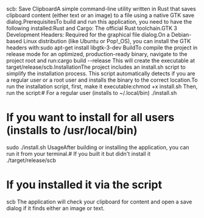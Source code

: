 scb: Save ClipboardA simple command-line utility written in Rust that saves clipboard content (either text or an image) to a file using a native GTK save dialog.PrerequisitesTo build and run this application, you need to have the following installed:Rust and Cargo: The official Rust toolchain.GTK 3 Development Headers: Required for the graphical file dialog.On a Debian-based Linux distribution (like Ubuntu or Pop!_OS), you can install the GTK headers with:sudo apt-get install libgtk-3-dev
BuildTo compile the project in release mode for an optimized, production-ready binary, navigate to the project root and run:cargo build --release
This will create the executable at target/release/scb.InstallationThe project includes an install.sh script to simplify the installation process. This script automatically detects if you are a regular user or a root user and installs the binary to the correct location.To run the installation script, first, make it executable:chmod +x install.sh
Then, run the script:# For a regular user (installs to ~/.local/bin)
./install.sh

# If you want to install for all users (installs to /usr/local/bin)
sudo ./install.sh
UsageAfter building or installing the application, you can run it from your terminal.# If you built it but didn't install it
./target/release/scb

# If you installed it via the script
scb
The application will check your clipboard for content and open a save dialog if it finds either an image or text.
